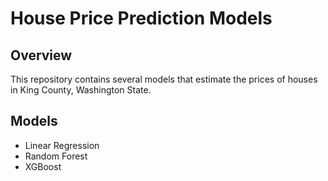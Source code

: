 # House Price Prediction Models

## Overview

This repository contains several models that estimate the prices of houses in King County, Washington State. 

## Models

- Linear Regression
- Random Forest
- XGBoost